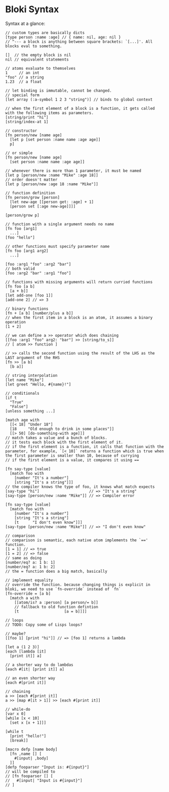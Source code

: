 # Bloki Syntax

Syntax at a glance:

    // custom types are basically dicts
    [type person :name :age] // { name: nil, age: nil }
    // ^--- a block is anything between square brackets: `[...]'. All blocks eval to something.
    
    []  // the empty block is nil
    nil // equivalent statements

    // atoms evaluate to themselves
    1     // an int
    "foo" // a string
    1.23  // a float
    
    // let binding is immutable, cannot be changed.
    // special form
    [let array (:a-symbol 1 2 3 "string")] // binds to global context
    
    // when the first element of a block is a function, it gets called with the following items as parameters.
    [string/print "hi"]
    [string/index-at 1]
          
    // constructor
    [fn person/new [name age]
      [let p [set person :name name :age age]]
      p]

    // or simple
    [fn person/new [name age]
      [set person :name name :age age]]
    
    // whenever there is more than 1 parameter, it must be named
    [let p [person/new :name "Mike" :age 18]]
    // order doesn't matter
    [let p [person/new :age 18 :name "Mike"]]
    
    // function definition
    [fn person/grow [person]
      [let new-age [[person get: :age] + 1]
      [person set [:age new-age]]]]

    [person/grow p]
    
    // function with a single argument needs no name
    [fn foo [arg1]
      ...]
    [foo "hello"]
    
    // other functions must specify parameter name
    [fn foo [arg1 arg2]
      ...]

    [foo :arg1 "foo" :arg2 "bar"]
    // both valid
    [foo :arg2 "bar" :arg1 "foo"]

    // functions with missing arguments will return curried functions
    [fn foo [a b]
      [a + b]]
    [let add-one [foo 1]]
    [add-one 2] // => 3
      
    // binary functions
    [fn + [a b] [number/plus a b]]
    // when the first item in a block is an atom, it assumes a binary operation
    [1 + 2]

    // we can define a >> operator which does chaining
    [[foo :arg1 "foo" arg2: "bar"] >> [string/to_s]]
    // [ atom >> function ]

    // >> calls the second function using the result of the LHS as the LAST argument of the RHS
    [fn >> [a b]
      [b a]]
      
    // string interpolation
    [let name "Mike"]
    [let greet "Hello, #{name}!"]
    
    // conditionals
    [if t
      "True"
      "False"]
    [unless something ...]
      
    [match age with
      [[< 18] "Under 18"]
      [18     "Old enough to drink in some places"]]
      [[> 50] [do-something-with age]]]
    // match takes a value and a bunch of blocks. 
    // it tests each block with the first element of it.
    // if the first element is a function, it calls that function with the parameter, for example, `[< 10]` returns a function which is true when the first parameter is smaller than 10, because of currying
    // if the first element is a value, it compares it using ==

    [fn say-type [value]
      [match foo with
        [number "It's a number"]
        [string "It's a string"]]]
    // the compiler knows the type of foo, it knows what match expects
    [say-type "hi"]                      // => "It's a string"
    [say-type [person/new :name "Mike"]] // => Compiler error

    [fn say-type [value]
      [match foo with
        [number "It's a number"]
        [string "It's a string"]
        [t      "I don't even know"]]]
    [say-type [person/new :name "Mike"]] // => "I don't even know"

    // comparison
    // comparison is semantic, each native atom implements the `==' function.
    [1 = 1] // => true
    [1 = 2] // => false
    // same as doing
    [number/eq? a: 1 b: 1]
    [number/eq? a: 1 b: 2]
    // the = function does a big match, basically
    
    // implement equality
    // override the function. because changing things is explicit in bloki, we need to use `fn-override` instead of `fn`
    [fn-override = [a b]
      [match a with
        [[atom/is? a :person] [a person/= b]]
        // fallback to old function defintion
        [t                    [a = b]]]]
    
    // loops
    // TODO: Copy some of Lisps loops?
    
    // maybe?
    [[foo 1] [print "hi"]] // => [foo 1] returns a lambda
    
    [let a (1 2 3)]
    [each [lambda [it]
      [print it]] a]
      
    // a shorter way to do lambdas
    [each #[it| [print it]] a]

    // an even shorter way
    [each #[print it]]
    
    // chaining
    a >> [each #[print it]]
    a >> [map #[it > 1]] >> [each #[print it]]
    
    // while-do
    [var x 0]
    [while [x < 10] 
      [set x [x + 1]]]

    [while t
      [print "hello!"]
      [break]]

    [macro defp [name body]
      [fn ,name [] [
        #[input| ,body]
      ]]
    [defp fooparser "Input is: #{input}"]
    // will be compiled to
    // [fn fooparser [] [
    //   #[input| "Input is #{input}"]
    // ]
